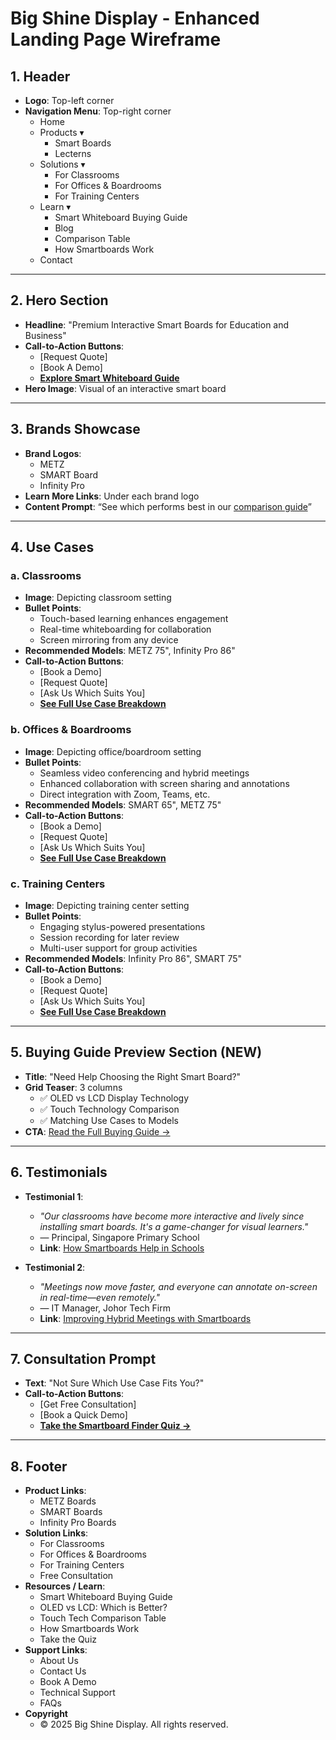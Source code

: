 # Big Shine Display - Enhanced Landing Page Wireframe

## 1. Header

- **Logo**: Top-left corner
- **Navigation Menu**: Top-right corner
  - Home
  - Products ▾
    - Smart Boards
    - Lecterns
  - Solutions ▾
    - For Classrooms
    - For Offices & Boardrooms
    - For Training Centers
  - Learn ▾
    - Smart Whiteboard Buying Guide
    - Blog
    - Comparison Table
    - How Smartboards Work
  - Contact

---

## 2. Hero Section

- **Headline**: "Premium Interactive Smart Boards for Education and Business"
- **Call-to-Action Buttons**:
  - [Request Quote]
  - [Book A Demo]
  - **[Explore Smart Whiteboard Guide](/learn/smart-whiteboard-buying-guide)**
- **Hero Image**: Visual of an interactive smart board

---

## 3. Brands Showcase

- **Brand Logos**:
  - METZ
  - SMART Board
  - Infinity Pro
- **Learn More Links**: Under each brand logo
- **Content Prompt**: “See which performs best in our [comparison guide](/blog/touch-technology-comparison)”

---

## 4. Use Cases

### a. Classrooms

- **Image**: Depicting classroom setting
- **Bullet Points**:
  - Touch-based learning enhances engagement
  - Real-time whiteboarding for collaboration
  - Screen mirroring from any device
- **Recommended Models**: METZ 75", Infinity Pro 86"
- **Call-to-Action Buttons**:
  - [Book a Demo]
  - [Request Quote]
  - [Ask Us Which Suits You]
  - **[See Full Use Case Breakdown](/solutions/classrooms)**

### b. Offices & Boardrooms

- **Image**: Depicting office/boardroom setting
- **Bullet Points**:
  - Seamless video conferencing and hybrid meetings
  - Enhanced collaboration with screen sharing and annotations
  - Direct integration with Zoom, Teams, etc.
- **Recommended Models**: SMART 65", METZ 75"
- **Call-to-Action Buttons**:
  - [Book a Demo]
  - [Request Quote]
  - [Ask Us Which Suits You]
  - **[See Full Use Case Breakdown](/solutions/boardrooms)**

### c. Training Centers

- **Image**: Depicting training center setting
- **Bullet Points**:
  - Engaging stylus-powered presentations
  - Session recording for later review
  - Multi-user support for group activities
- **Recommended Models**: Infinity Pro 86", SMART 75"
- **Call-to-Action Buttons**:
  - [Book a Demo]
  - [Request Quote]
  - [Ask Us Which Suits You]
  - **[See Full Use Case Breakdown](/solutions/training)**

---

## 5. Buying Guide Preview Section (NEW)

- **Title**: "Need Help Choosing the Right Smart Board?"
- **Grid Teaser**: 3 columns
  - ✅ OLED vs LCD Display Technology
  - ✅ Touch Technology Comparison
  - ✅ Matching Use Cases to Models
- **CTA**: [Read the Full Buying Guide →](/learn/smart-whiteboard-buying-guide)

---

## 6. Testimonials

- **Testimonial 1**:

  - _"Our classrooms have become more interactive and lively since installing smart boards. It's a game-changer for visual learners."_
  - — Principal, Singapore Primary School
  - **Link**: [How Smartboards Help in Schools](/solutions/classrooms)

- **Testimonial 2**:
  - _"Meetings now move faster, and everyone can annotate on-screen in real-time—even remotely."_
  - — IT Manager, Johor Tech Firm
  - **Link**: [Improving Hybrid Meetings with Smartboards](/solutions/boardrooms)

---

## 7. Consultation Prompt

- **Text**: "Not Sure Which Use Case Fits You?"
- **Call-to-Action Buttons**:
  - [Get Free Consultation]
  - [Book a Quick Demo]
  - **[Take the Smartboard Finder Quiz →](/quiz/smartboard-recommender)**

---

## 8. Footer

- **Product Links**:
  - METZ Boards
  - SMART Boards
  - Infinity Pro Boards
- **Solution Links**:
  - For Classrooms
  - For Offices & Boardrooms
  - For Training Centers
  - Free Consultation
- **Resources / Learn**:
  - Smart Whiteboard Buying Guide
  - OLED vs LCD: Which is Better?
  - Touch Tech Comparison Table
  - How Smartboards Work
  - Take the Quiz
- **Support Links**:
  - About Us
  - Contact Us
  - Book A Demo
  - Technical Support
  - FAQs
- **Copyright**
  - © 2025 Big Shine Display. All rights reserved.
